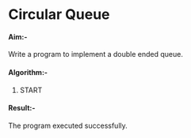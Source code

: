 # Circular Queue

#### Aim:-
Write a program to implement a double ended queue.

#### Algorithm:-
1. START



#### Result:-
The program executed successfully.